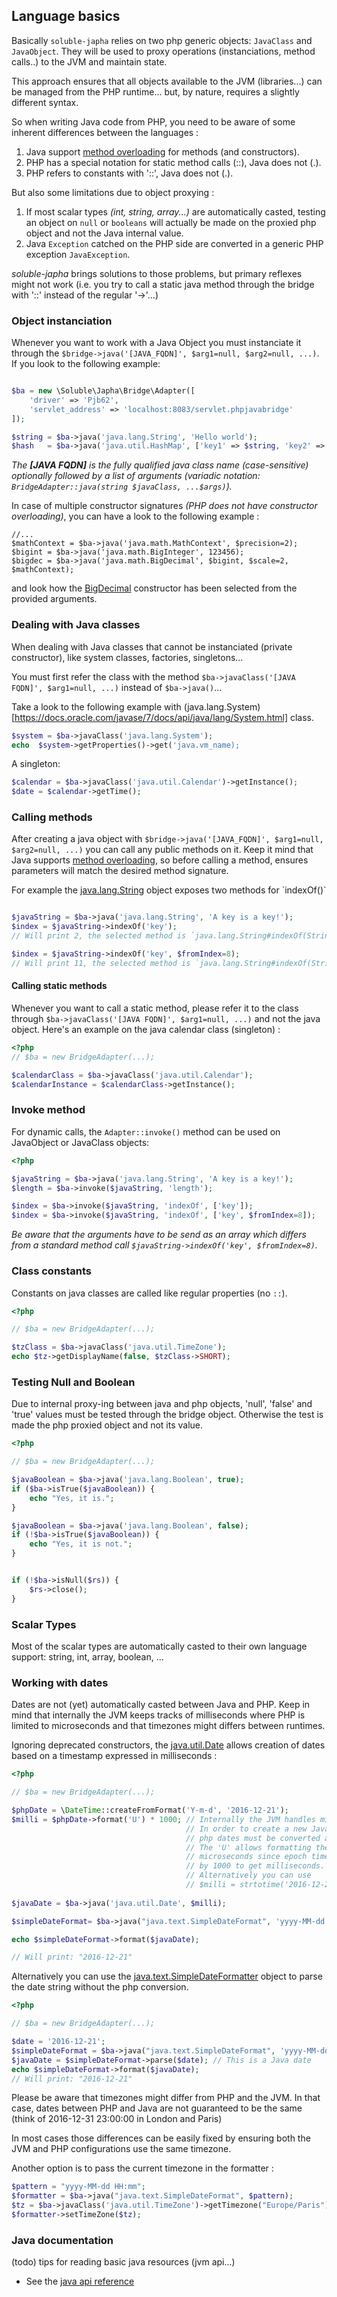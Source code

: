 ## Language basics

Basically `soluble-japha` relies on two php generic objects: `JavaClass` and `JavaObject`. They will be used
to proxy operations (instanciations, method calls..) to the JVM and maintain state.

This approach ensures that all objects available to the JVM (libraries...) can be managed from the PHP runtime... 
but, by nature, requires a slightly different syntax.

So when writing Java code from PHP, you need to be aware of some inherent differences between
the languages :

1. Java support [method overloading](https://docs.oracle.com/javase/tutorial/java/javaOO/methods.html) for methods (and constructors).
2. PHP has a special notation for static method calls (::), Java does not (.).
3. PHP refers to constants with '::', Java does not (.).

But also some limitations due to object proxying : 

1. If most scalar types *(int, string, array...)* are automatically casted, testing an object
on `null` or `booleans` will actually be made on the proxied php object and not the Java 
internal value.  
2. Java `Exception` catched on the PHP side are converted in a generic PHP exception `JavaException`. 
 
*soluble-japha* brings solutions to those problems, but primary reflexes might not work (i.e. you try
to call a static java method through the bridge with '::' instead of the regular '->'...)
   
                              
### Object instanciation

Whenever you want to work with a Java Object you must instanciate it through 
the `$bridge->java('[JAVA_FQDN]', $arg1=null, $arg2=null, ...)`. If you look to the following 
example:
 
```php

$ba = new \Soluble\Japha\Bridge\Adapter([
    'driver' => 'Pjb62', 
    'servlet_address' => 'localhost:8083/servlet.phpjavabridge'
]);

$string = $ba->java('java.lang.String', 'Hello world');
$hash   = $ba->java('java.util.HashMap', ['key1' => $string, 'key2' => 'hello']);
```

*The **[JAVA FQDN]** is the fully qualified java class name (case-sensitive) optionally 
followed by a list of arguments (variadic notation: `BridgeAdapter::java(string $javaClass, ...$args)`).*  

In case of multiple constructor signatures *(PHP does not have constructor overloading)*, you can have a look to the following example :

```
//...
$mathContext = $ba->java('java.math.MathContext', $precision=2);
$bigint = $ba->java('java.math.BigInteger', 123456);
$bigdec = $ba->java('java.math.BigDecimal', $bigint, $scale=2, $mathContext);

```

and look how the [BigDecimal](https://docs.oracle.com/javase/7/docs/api/java/math/BigDecimal.html#constructor_summary) 
constructor has been selected from the provided arguments.  

### Dealing with Java classes

When dealing with Java classes that cannot be instanciated (private constructor), like system classes,
factories, singletons... 

You must first refer the class with the method `$ba->javaClass('[JAVA FQDN]', $arg1=null, ...)` instead of
`$ba->java()`...

Take a look to the following example with (java.lang.System)[https://docs.oracle.com/javase/7/docs/api/java/lang/System.html] class.   

```php
$system = $ba->javaClass('java.lang.System');
echo  $system->getProperties()->get('java.vm_name);
```

A singleton:

```php
$calendar = $ba->javaClass('java.util.Calendar')->getInstance();
$date = $calendar->getTime();
```

### Calling methods

After creating a java object with `$bridge->java('[JAVA_FQDN]', $arg1=null, $arg2=null, ...)` you can call
any public methods on it. Keep it mind that Java supports [method overloading](https://docs.oracle.com/javase/tutorial/java/javaOO/methods.html),
so before calling a method, ensures parameters will match the desired method signature.

For example the [java.lang.String](http://docs.oracle.com/javase/7/docs/api/java/lang/String.html#indexOf(java.lang.String)) object exposes
two methods for `indexOf()`

```php

$javaString = $ba->java('java.lang.String', 'A key is a key!');
$index = $javaString->indexOf('key');
// Will print 2, the selected method is `java.lang.String#indexOf(String str)`

$index = $javaString->indexOf('key', $fromIndex=8);
// Will print 11, the selected method is `java.lang.String#indexOf(String, $fromIndex)`

```



#### Calling static methods

Whenever you want to call a static method, please refer it to the class through 
`$ba->javaClass('[JAVA FQDN]', $arg1=null, ...)` and not the java object. 
Here's an example on the java calendar class (singleton) :

```php
<?php
// $ba = new BridgeAdapter(...); 

$calendarClass = $ba->javaClass('java.util.Calendar');
$calendarInstance = $calendarClass->getInstance();

```

### Invoke method

For dynamic calls, the `Adapter::invoke()` method can be used on JavaObject or
JavaClass objects:

```php
<?php 

$javaString = $ba->java('java.lang.String', 'A key is a key!');
$length = $ba->invoke($javaString, 'length');

$index = $ba->invoke($javaString, 'indexOf', ['key']);
$index = $ba->invoke($javaString, 'indexOf', ['key', $fromIndex=8]);

```

*Be aware that the arguments have to be send as an array which differs from 
a standard method call `$javaString->indexOf('key', $fromIndex=8)`.* 


### Class constants

Constants on java classes are called like regular properties (no `::`).

```php
<?php

// $ba = new BridgeAdapter(...); 

$tzClass = $ba->javaClass('java.util.TimeZone');
echo $tz->getDisplayName(false, $tzClass->SHORT);

```

### Testing Null and Boolean

Due to internal proxy-ing between java and php objects, 'null', 'false' and 'true' values 
must be tested through the bridge object. Otherwise the test is made the php proxied object
and not its value.

```php
<?php

// $ba = new BridgeAdapter(...); 

$javaBoolean = $ba->java('java.lang.Boolean', true);
if ($ba->isTrue($javaBoolean)) {
    echo "Yes, it is.";
}

$javaBoolean = $ba->java('java.lang.Boolean', false);
if (!$ba->isTrue($javaBoolean)) {
    echo "Yes, it is not.";
}


if (!$ba->isNull($rs)) {
    $rs->close();
}
```

### Scalar Types

Most of the scalar types are automatically casted to their own language support: string, int, array, boolean, ...

### Working with dates

Dates are not (yet) automatically casted between Java and PHP. Keep in mind that internally the JVM 
keeps tracks of milliseconds where PHP is limited to microseconds and that timezones might differs between
runtimes.

Ignoring deprecated constructors, the [java.util.Date](https://docs.oracle.com/javase/7/docs/api/java/util/Date.html) allows
creation of dates based on a timestamp expressed in milliseconds : 
 
```php
<?php

// $ba = new BridgeAdapter(...); 

$phpDate = \DateTime::createFromFormat('Y-m-d', '2016-12-21');
$milli = $phpDate->format('U') * 1000; // Internally the JVM handles milliseconds
                                       // In order to create a new Java date, 
                                       // php dates must be converted accordingly.
                                       // The 'U' allows formatting the date as
                                       // microseconds since epoch time, just multiply
                                       // by 1000 to get milliseconds.
                                       // Alternatively you can use 
                                       // $milli = strtotime('2016-12-21') * 1000;  
                                       
$javaDate = $ba->java('java.util.Date', $milli);

$simpleDateFormat= $ba->java("java.text.SimpleDateFormat", 'yyyy-MM-dd');

echo $simpleDateFormat->format($javaDate);

// Will print: "2016-12-21"
```

Alternatively you can use the [java.text.SimpleDateFormatter](https://docs.oracle.com/javase/7/docs/api/java/text/SimpleDateFormat.html) object 
to parse the date string without the php conversion.  

```php
<?php

// $ba = new BridgeAdapter(...); 

$date = '2016-12-21';
$simpleDateFormat = $ba->java("java.text.SimpleDateFormat", 'yyyy-MM-dd');
$javaDate = $simpleDateFormat->parse($date); // This is a Java date
echo $simpleDateFormat->format($javaDate);
// Will print: "2016-12-21"
```

Please be aware that timezones might differ from PHP and the JVM. In that case, dates between PHP and Java
are not guaranteed to be the same (think of 2016-12-31 23:00:00 in London and Paris)
 
In most cases those differences can be easily fixed by ensuring both the JVM and PHP configurations 
use the same timezone. 

Another option is to pass the current timezone in the formatter :

```php
$pattern = "yyyy-MM-dd HH:mm";
$formatter = $ba->java("java.text.SimpleDateFormat", $pattern);
$tz = $ba->javaClass('java.util.TimeZone')->getTimezone("Europe/Paris");
$formatter->setTimeZone($tz);
```
  

   
### Java documentation

(todo) tips for reading basic java resources (jvm api...)

- See the [java api reference](https://docs.oracle.com/javase/7/docs/api/) 